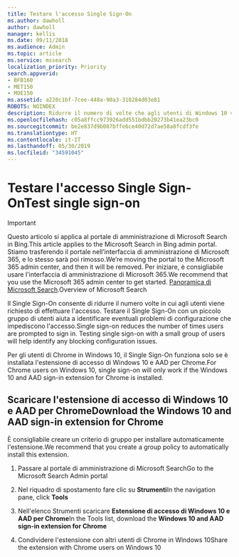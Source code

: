 ```yaml
---
title: Testare l'accesso Single Sign-On
ms.author: dawholl
author: dawholl
manager: kellis
ms.date: 09/11/2018
ms.audience: Admin
ms.topic: article
ms.service: mssearch
localization_priority: Priority
search.appverid:
- BFB160
- MET150
- MOE150
ms.assetid: a220c1bf-7cee-448a-90a3-310284d03e81
ROBOTS: NOINDEX
description: Ridurre il numero di volte che agli utenti di Windows 10 viene richiesto di accedere a Microsoft Search e Office 365
ms.openlocfilehash: c05a8ffcc973926add551bdbb20273b41ea23bc0
ms.sourcegitcommit: be2e837d9b087bffe6ce40d72d7ae58a8fcdf3fe
ms.translationtype: HT
ms.contentlocale: it-IT
ms.lasthandoff: 05/30/2019
ms.locfileid: "34591045"
---
```

# <a name="test-single-sign-on"></a><span data-ttu-id="e7553-103">Testare l'accesso Single Sign-On</span><span class="sxs-lookup"><span data-stu-id="e7553-103">Test single sign-on</span></span>

> [!IMPORTANT]
> <span data-ttu-id="e7553-104">Questo articolo si applica al portale di amministrazione di Microsoft Search in Bing.</span><span class="sxs-lookup"><span data-stu-id="e7553-104">This article applies to the Microsoft Search in Bing admin portal.</span></span> <span data-ttu-id="e7553-105">Stiamo trasferendo il portale nell’interfaccia di amministrazione di Microsoft 365, e lo stesso sarà poi rimosso.</span><span class="sxs-lookup"><span data-stu-id="e7553-105">We’re moving the portal to the Microsoft 365 admin center, and then it will be removed.</span></span> <span data-ttu-id="e7553-106">Per iniziare, è consigliabile usare l'interfaccia di amministrazione di Microsoft 365.</span><span class="sxs-lookup"><span data-stu-id="e7553-106">We recommend that you use the Microsoft 365 admin center to get started.</span></span> <span data-ttu-id="e7553-107">[Panoramica di Microsoft Search](overview-microsoft-search.md).</span><span class="sxs-lookup"><span data-stu-id="e7553-107">Overview of Microsoft Search</span></span>
    
<span data-ttu-id="e7553-p102">Il Single Sign-On consente di ridurre il numero volte in cui agli utenti viene richiesto di effettuare l'accesso. Testare il Single Sign-On con un piccolo gruppo di utenti aiuta a identificare eventuali problemi di configurazione che impediscono l'accesso.</span><span class="sxs-lookup"><span data-stu-id="e7553-p102">Single sign-on reduces the number of times users are prompted to sign in. Testing single sign-on with a small group of users will help identify any blocking configuration issues.</span></span> 
  
<span data-ttu-id="e7553-110">Per gli utenti di Chrome in Windows 10, il Single Sign-On funziona solo se è installata l'estensione di accesso di Windows 10 e AAD per Chrome.</span><span class="sxs-lookup"><span data-stu-id="e7553-110">For Chrome users on Windows 10, single sign-on will only work if the Windows 10 and AAD sign-in extension for Chrome is installed.</span></span> 
  
## <a name="download-the-windows-10-and-aad-sign-in-extension-for-chrome"></a><span data-ttu-id="e7553-111">Scaricare l'estensione di accesso di Windows 10 e AAD per Chrome</span><span class="sxs-lookup"><span data-stu-id="e7553-111">Download the Windows 10 and AAD sign-in extension for Chrome</span></span>

<span data-ttu-id="e7553-112">È consigliabile creare un criterio di gruppo per installare automaticamente l'estensione.</span><span class="sxs-lookup"><span data-stu-id="e7553-112">We recommend that you create a group policy to automatically install this extension.</span></span>
  
1. <span data-ttu-id="e7553-113">Passare al portale di amministrazione di Microsoft Search</span><span class="sxs-lookup"><span data-stu-id="e7553-113">Go to the Microsoft Search Admin portal</span></span>
    
2. <span data-ttu-id="e7553-114">Nel riquadro di spostamento fare clic su **Strumenti**</span><span class="sxs-lookup"><span data-stu-id="e7553-114">In the navigation pane, click **Tools**</span></span>
    
3. <span data-ttu-id="e7553-115">Nell'elenco Strumenti scaricare **Estensione di accesso di Windows 10 e AAD per Chrome**</span><span class="sxs-lookup"><span data-stu-id="e7553-115">In the Tools list, download the **Windows 10 and AAD sign-in extension for Chrome**</span></span>
    
4. <span data-ttu-id="e7553-116">Condividere l'estensione con altri utenti di Chrome in Windows 10</span><span class="sxs-lookup"><span data-stu-id="e7553-116">Share the extension with Chrome users on Windows 10</span></span>

  

